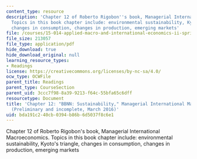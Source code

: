 ```yaml
---
content_type: resource
description: 'Chapter 12 of Roberto Rigobon''s book, Managerial International Macroeconomics.
  Topics in this book chapter include: environmental sustainability, Kyoto''s triangle,
  changes in consumption, changes in production, emerging markets'
file: /courses/15-014-applied-macro-and-international-economics-ii-spring-2016/bda191c240cb0394b86b6d5037f8c6e1_MIT15_014S16_Chapter12.pdf
file_size: 213057
file_type: application/pdf
hide_download: true
hide_download_original: null
learning_resource_types:
- Readings
license: https://creativecommons.org/licenses/by-nc-sa/4.0/
ocw_type: OCWFile
parent_title: Readings
parent_type: CourseSection
parent_uid: 3ccc7f98-8a39-9213-f64c-55bfa65c6dff
resourcetype: Document
title: 'Chapter 12: "BBNN: Sustainability," Managerial International Macroeconomics
  (Preliminary and incomplete, March 2016)'
uid: bda191c2-40cb-0394-b86b-6d5037f8c6e1
---
```

Chapter 12 of Roberto Rigobon's book, Managerial International Macroeconomics. Topics in this book chapter include: environmental sustainability, Kyoto's triangle, changes in consumption, changes in production, emerging markets
